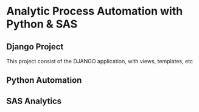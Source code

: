 # Analytic Process Automation with Python & SAS

## Django Project

This project consist of the DJANGO application, with views, templates, etc

## Python Automation

## SAS Analytics
